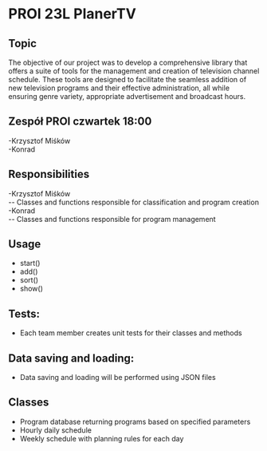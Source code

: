 # PROI 23L  PlanerTV 

## Topic

The objective of our project was to develop a comprehensive library that offers a suite of tools for the management and creation of television channel schedule. These tools are designed to facilitate the seamless addition of new television programs and their effective administration, all while ensuring genre variety, appropriate advertisement and broadcast hours.

## Zespół PROI czwartek 18:00

-Krzysztof Miśków <br />
-Konrad <br />

## Responsibilities

-Krzysztof Miśków <br />
-- Classes and functions responsible for classification and program creation <br />
-Konrad  <br />
-- Classes and functions responsible for program management

## Usage

- start()
- add()
- sort()
- show()

## Tests:<br />
- Each team member creates unit tests for their classes and methods <br />

## Data saving and loading:
- Data saving and loading will be performed using JSON files

## Classes
- Program database returning programs based on specified parameters
- Hourly daily schedule
- Weekly schedule with planning rules for each day



